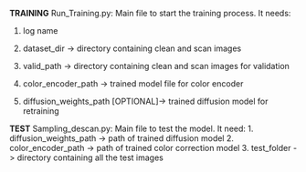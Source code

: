 **TRAINING** 
Run_Training.py: Main file to start the training process. It needs:
1. log name
   
2. dataset_dir -> directory containing clean and scan images
3. valid_path -> directory containing clean and scan images for validation
4. color_encoder_path -> trained model file for color encoder
5. diffusion_weights_path [OPTIONAL]-> trained diffusion model for retraining

**TEST**
Sampling_descan.py: Main file to test the model. It need: 
                1. diffusion_weights_path -> path of trained diffusion model
                2. color_encoder_path -> path of trained color correction model
                3. test_folder -> directory containing all the test images
                
